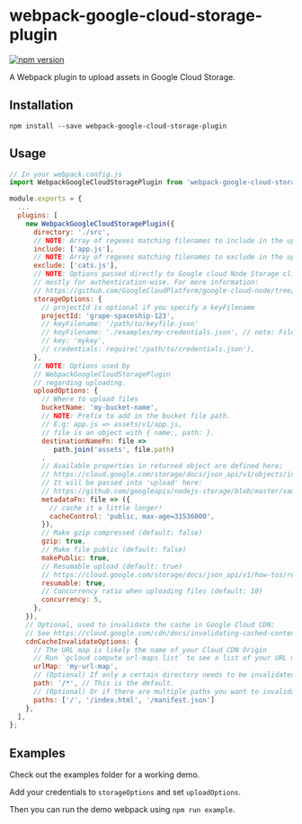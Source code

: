 # webpack-google-cloud-storage-plugin

[![npm version](https://badge.fury.io/js/webpack-google-cloud-storage-plugin.svg)](https://badge.fury.io/js/webpack-google-cloud-storage-plugin)

A Webpack plugin to upload assets in Google Cloud Storage.

## Installation

`npm install --save webpack-google-cloud-storage-plugin`

## Usage

```JavaScript
// In your webpack.config.js
import WebpackGoogleCloudStoragePlugin from 'webpack-google-cloud-storage-plugin';

module.exports = {
  ...
  plugins: [
    new WebpackGoogleCloudStoragePlugin({
      directory: './src',
      // NOTE: Array of regexes matching filenames to include in the uploading process
      include: ['app.js'],
      // NOTE: Array of regexes matching filenames to exclude in the uploading process
      exclude: ['cats.js'],
      // NOTE: Options passed directly to Google cloud Node Storage client. This is 
      // mostly for authentication-wise. For more information:
      // https://github.com/GoogleCloudPlatform/google-cloud-node/tree/master/packages/storage#authentication
      storageOptions: {
        // projectId is optional if you specify a keyFilename
        projectId: 'grape-spaceship-123',
        // keyFilename: '/path/to/keyfile.json'
        // keyFilename: './examples/my-credentials.json', // note: Filename, not FileName
        // key: 'mykey',
        // credentials: require('/path/to/credentials.json'),
      },
      // NOTE: Options used by
      // WebpackGoogleCloudStoragePlugin
      // regarding uploading.
      uploadOptions: {
        // Where to upload files
        bucketName: 'my-bucket-name',
        // NOTE: Prefix to add in the bucket file path.
        // E.g: app.js => assets/v1/app.js,
        // file is an object with { name:, path: }.
        destinationNameFn: file =>
           path.join('assets', file.path)
        ,
        // Available properties in returned object are defined here;
        // https://cloud.google.com/storage/docs/json_api/v1/objects/insert#request_properties_JSON
        // It will be passed into 'upload' here:
        // https://github.com/googleapis/nodejs-storage/blob/master/samples/files.js#L116
        metadataFn: file => ({
          // cache it a little longer!
          cacheControl: 'public, max-age=31536000',
        }),
        // Make gzip compressed (default: false)
        gzip: true,
        // Make file public (default: false)
        makePublic: true,
        // Resumable upload (default: true)
        // https://cloud.google.com/storage/docs/json_api/v1/how-tos/resumable-upload
        resumable: true,
        // Concurrency ratio when uploading files (default: 10)
        concurrency: 5,
      },
    }),
    // Optional, used to invalidate the cache in Google Cloud CDN:
    // See https://cloud.google.com/cdn/docs/invalidating-cached-content#gclou
    cdnCacheInvalidateOptions: {
      // The URL map is likely the name of your Cloud CDN Origin
      // Run `gcloud compute url-maps list` to see a list of your URL maps
      urlMap: 'my-url-map',
      // (Optional) If only a certain directory needs to be invalidated, list it here:
      path: '/*', // This is the default.
      // (Optional) Or if there are multiple paths you want to invalidate:
      paths: ['/', '/index.html', '/manifest.json']
    },
  ],
};
```
## Examples

Check out the examples folder for a working demo.

Add your credentials to `storageOptions` and set `uploadOptions`.

Then you can run the demo webpack using `npm run example`.
